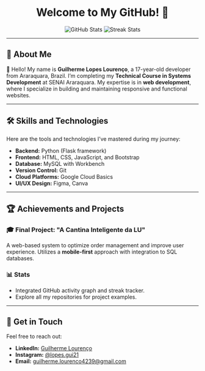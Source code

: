 <h1 align="center">Welcome to My GitHub! 🚀</h1>

<p align="center">
  <img src="https://github-readme-stats.vercel.app/api?username=GuilhermeLourenc0&show_icons=true&theme=tokyonight" alt="GitHub Stats" />
  <img src="https://github-readme-streak-stats.herokuapp.com/?user=GuilhermeLourenc0&theme=tokyonight" alt="Streak Stats" />
</p>

---

## 🌟 About Me

👋 Hello! My name is **Guilherme Lopes Lourenço**, a 17-year-old developer from Araraquara, Brazil. I’m completing my **Technical Course in Systems Development** at SENAI Araraquara. My expertise is in **web development**, where I specialize in building and maintaining responsive and functional websites.

---

## 🛠️ Skills and Technologies

Here are the tools and technologies I’ve mastered during my journey:
- **Backend:** Python (Flask framework)
- **Frontend:** HTML, CSS, JavaScript, and Bootstrap
- **Database:** MySQL with Workbench
- **Version Control:** Git
- **Cloud Platforms:** Google Cloud Basics
- **UI/UX Design:** Figma, Canva

---

## 🏆 Achievements and Projects

### 🎓 Final Project: "A Cantina Inteligente da LU"
A web-based system to optimize order management and improve user experience. Utilizes a **mobile-first** approach with integration to SQL databases.

### 📊 Stats
- Integrated GitHub activity graph and streak tracker.
- Explore all my repositories for project examples.

---

## 📩 Get in Touch

Feel free to reach out:
- **LinkedIn:** [Guilherme Lourenço](https://www.linkedin.com/in/guilherme-lourenço-87a91a284)
- **Instagram:** [@lopes.gui21](https://www.instagram.com/lopes.gui21/)
- **Email:** guilherme.lourenco4239@gmail.com
